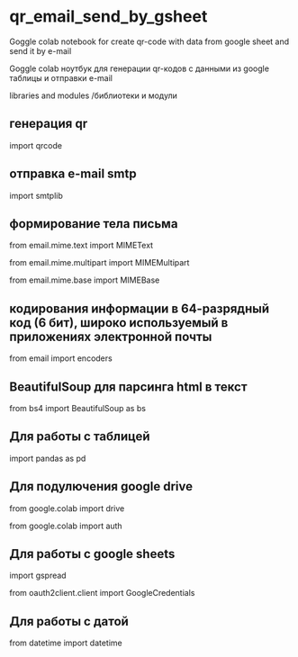 # qr_email_send_by_gsheet

Goggle colab notebook for create qr-code with data from google sheet and send it by e-mail

Goggle colab ноутбук для генерации qr-кодов с данными из google таблицы и отправки e-mail

libraries and modules /библиотеки и модули

## генерация qr

import qrcode

## отправка e-mail smtp

import smtplib

## формирование тела письма

from email.mime.text import MIMEText

from email.mime.multipart import MIMEMultipart

from email.mime.base import MIMEBase

## кодирования информации в 64-разрядный код (6 бит), широко используемый в приложениях электронной почты

from email import encoders

## BeautifulSoup для парсинга html в текст

from bs4 import BeautifulSoup as bs

## Для работы с таблицей

import pandas as pd

## Для подулючения google drive

from google.colab import drive

from google.colab import auth

## Для работы с google sheets

import gspread

from oauth2client.client import GoogleCredentials

## Для работы с датой

from datetime import datetime
